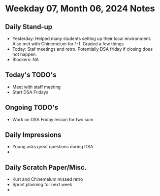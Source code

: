 # Weekday 07, Month 06, 2024 Notes



## Daily Stand-up

* Yesterday: Helped many students setting up their local environment. Also met with Chinemelum for 1-1. Graded a few things 
* Today: Staf meetings and retro. Potentially DSA friday if closing does not happen. 
* Blockers: NA

## Today's TODO's
 - Meet with staff meeting
 - Start DSA Fridays


## Ongoing TODO's
 - Work on DSA Friday lesson for two sum


## Daily Impressions
 - Young asks great questions during DSA
 - 


## Daily Scratch Paper/Misc. 
- Kurt and Chinemelum missed retro 
- Sprint planning for next week
- 

